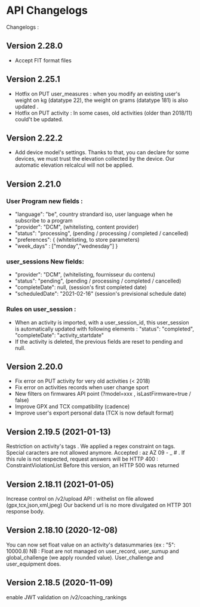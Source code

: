 # API Changelogs

Changelogs :


## Version 2.28.0
* Accept FIT format files


## Version 2.25.1
* Hotfix on PUT user_measures : when you modify an existing user's weight on kg (datatype 22), the weight on grams (datatype 181) is also updated .
* Hotfix on PUT activity : In some cases, old activities (older than 2018/11) could't be updated.


## Version 2.22.2
* Add device model's settings.
Thanks to that, you can declare for some devices, we must trust the elevation collected by the device.
Our automatic elevation relcalcul will not be applied.


## Version 2.21.0
### User Program new fields :
* "language": "be", country strandard iso, user language when he subscribe to a program 
* "provider": "DCM", (whitelisting, content provider)
* "status": "processing", (pending / processing / completed / cancelled)
* "preferences": { (whitelisting, to store parameters)
* "week_days" : ["monday","wednesday"]
    }

### user_sessions New fields:
* "provider": "DCM", (whitelisting, fournisseur du contenu)
* "status": "pending", (pending / processing / completed / cancelled)
* "completeDate": null, (session's first completed date)
* "scheduledDate": "2021-02-16" (session's previsional schedule date)

### Rules on user_session :
* When an activity is imported, with a user_session_id, this user_session is automatically updated with following elements :
    "status": "completed",
    "completeDate": "activity_startdate"
* If the activity is deleted, the previous fields are reset to pending and null.


## Version 2.20.0
* Fix error on PUT activity for very old activities (< 2018)
* Fix error on activities records when user change sport
* New filters on firmwares API point (?model=xxx , isLastFirmware=true / false)
* Improve GPX and TCX  compatibility (cadence)
* Improve user's export personal data (TCX is now default format)

## Version 2.19.5 (2021-01-13)
Restriction on activity's tags . We applied a regex constraint on tags.
Special caracters are not allowed anymore.
Accepted : az AZ 09 - _ # .
If this rule is not respected, request answers will be HTTP 400 :  ConstraintViolationList
Before this version, an HTTP 500 was returned

## Version 2.18.11 (2021-01-05)
Increase control on /v2/upload API : withelist on file allowed (gpx,tcx,json,xml,jpeg)
Our backend url is no    more divulgated on HTTP 301 response body.

## Version 2.18.10 (2020-12-08)
You can now set float value on an activity's datasummaries (ex : "5": 10000.8)
NB : Float are not managed on user_record, user_sumup and global_challenge (we apply rounded value).
User_challenge and user_equipment does.

## Version 2.18.5 (2020-11-09)
enable JWT validation on /v2/coaching_rankings

